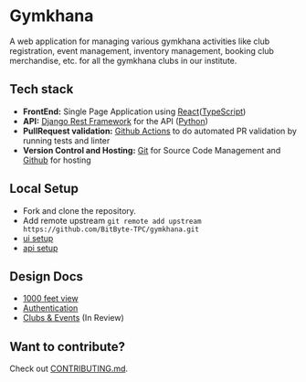 # Gymkhana

A web application for managing various gymkhana activities like club
registration, event management, inventory management, booking club
merchandise, etc. for all the gymkhana clubs in our institute.

## Tech stack

- **FrontEnd:** Single Page Application using [React](https://reactjs.org/)([TypeScript](https://www.typescriptlang.org/))
- **API:** [Django Rest Framework](https://www.django-rest-framework.org/) for the API ([Python](https://www.python.org/))
- **PullRequest validation:** [Github Actions](https://github.com/features/actions) to do automated PR validation by running tests and linter
- **Version Control and Hosting:** [Git](https://git-scm.com/) for Source Code Management and [Github](https://github.com) for hosting

## Local Setup

- Fork and clone the repository.
- Add remote upstream `git remote add upstream https://github.com/BitByte-TPC/gymkhana.git`
- [ui setup](https://github.com/BitByte-TPC/gymkhana/tree/master/ui#readme)
- [api setup](https://github.com/BitByte-TPC/gymkhana/tree/master/api#readme)

## Design Docs

- [1000 feet view](https://github.com/BitByte-TPC/gymkhana/wiki/1000-feet-View)
- [Authentication](https://github.com/BitByte-TPC/gymkhana/wiki/Authentication-Design-Doc)
- [Clubs & Events](https://github.com/BitByte-TPC/gymkhana/wiki/Clubs-and-events-Design-Doc) (In Review)

## Want to contribute?

Check out [CONTRIBUTING.md](CONTRIBUTING.md).
